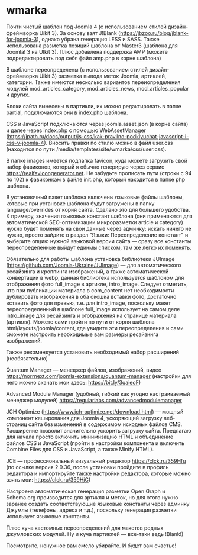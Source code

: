 # wmarka
Почти чистый шаблон под Joomla 4  (с использованием стилей дизайн-фреймворка Uikit 3). За основу взят J!Blank (https://jbzoo.ru/blog/jblank-for-joomla-3), однако убрана генерация LESS и SASS. Также использована разметка позиций шаблона от Master3 (шаблона для Joomla! 3 на UIkit 3). Плюс добавлена поддержка AMP (можете подредактировать под себя файл amp.php в корне шаблона)

В шаблоне переопределены (с использованием стилей дизайн-фреймворка Uikit 3) разметка вывода меток Joomla, артиклей, категории. Также имеются несколько вариантов переиопределения модулей mod_articles_category, mod_articles_news, mod_articles_popular и других. 

Блоки сайта вынесены в партикли, их можно редактировать в папке partial, подключаются они в index.php шаблона. 

CSS и JavaScript подключаются через joomla.asset.json (в корне сайта) и далее через index.php с помощью WebAssetManager (https://jpath.ru/docs/output/js-css/kak-pravilno-podklyuchat-javascript-i-css-v-joomla-4). Вносить правки по стилю можно в файл user.css (находится по пути /media/templates/site/wmarka/css/user.css).

В папке images имеется подпапка favicon, куда можете загрузить свой набор фавиконов, который я обычно генерирую через сервис https://realfavicongenerator.net. Не забудьте прописать пути (строки с 94 по 102) к фавиконкам в файле init.php, который находится в папке php шаблона.

В установочный пакет шаблона включены языковые файлы шаблоны, которые при установке шаблона будут загружены в папку language/overrides от корня сайта. Сделано это для большего удобства. К примеру, значения языковых констант шаблона (они применяются для автоматической SEO-оптимизации микроразметки article и category) нужно будет поменять на свои данные через админку: искать ничего не нужно, просто зайдите в раздел "Языки: Переопределение констант" и выберите опцию нужной языковой версии сайта — сразу все константы переопределенные выйдут единмы списком, там же легко их поменять.

Обязательно для работы шаблона установка библиотеки JUImage (https://github.com/Joomla-Ukraine/JUImage) — для автоматического ресайзинга и кроппинга изображений, а также автоматической конвертации в webp, данная библиотека используется шаблоном для отображения фото full_image в артикле, intro_image. Следует отметить, что при публикации материала в com_content нет необходимости дублировать изображения в оба окошка вставки фото, достаточно вставить фото для превью, т.е. для intro_image, поскольку макет переопределенный в шаблоне full_image использует на самом деле intro_image для ресайзинга и отображения на странице материала (артикля). Можете сами пройти по пути от корня шаблона html/layouts/joomla/content, где увидите эти переопределения и сами сможете настроить необходимые вам размеры ресайзинга изображений.  

Также рекомендуется установить необходимый набор расширений (необязательно)

Quantum Manager — менеджер файлов, изображений, видео  https://norrnext.com/joomla-extensions/quantum-manager (настройки для него можно скачать мои здесь: https://bit.ly/3qaieoF)

Advanced Module Manager (удобный, гибкий как угодно настраиваемый менеджер модулей) https://regularlabs.com/advancedmodulemanager

JCH Optimize (https://www.jch-optimize.net/download.html) —  мощный компонент кеширования для Joomla 4, ускоряющий загрузку веб-страниц сайта без изменений в содержимом исходных файлов CMS. Расширение позволит значительно ускорить загрузку сайта. Предлагаю для начала просто включить минимизацию HTML и объединение файлов СSS и JavaScript (пройти в настройки компонента и включить Combine Files для CSS и JavaScript, а также Minify HTML).

JCE — профессиональный визуальный редактор https://clck.ru/359Hfu (по ссылке версия 2.9.36, после установки пройдите в профиль редактора и импортируйте также настройки редактора, которые можно взять мои: https://clck.ru/359HjC)

Настроена автоматическая генерация разметки  Open Graph и Schema.org производится для артикля и меток, но для этого нужно заранее создать соответствующие языковые константы через админку Джумлы (телефоны, адреса и т.д.), поскольку генерация разметки использует языковые константы. 

Плюс куча кастомных переопределений для макетов родных джумловских модулей. Ну и куча партиклей — все-таки ведь !Blank!)

Посмотрите, ненужное вам смело убирайте. И будет вам счастье!
